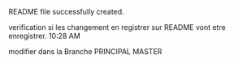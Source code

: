 README file successfully created.

verification si les changement en registrer sur README vont etre enregistrer. 10:28 AM

modifier dans la Branche PRINCIPAL MASTER 